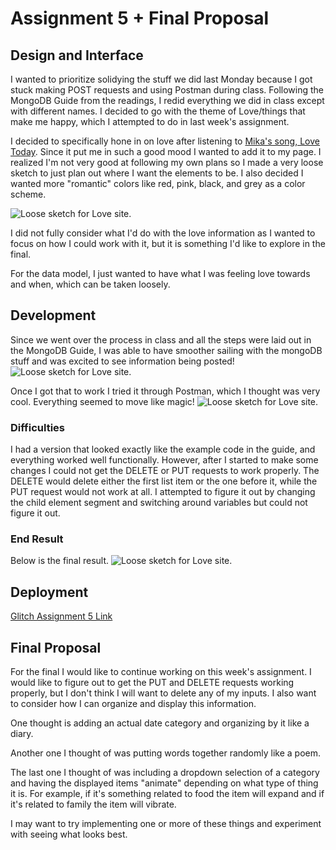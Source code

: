 # Assignment 5 + Final Proposal 

## Design and Interface
I wanted to prioritize solidying the stuff we did last Monday because I got stuck making POST requests and using Postman during class. Following the MongoDB Guide from the readings, I redid everything we did in class except with different names. I decided to go with the theme of Love/things that make me happy, which I attempted to do in last week's assignment. 

I decided to specifically hone in on love after listening to [Mika's song, Love Today](https://www.youtube.com/watch?v=AWiccrTB4LM). Since it put me in such a good mood I wanted to add it to my page. I realized I'm not very good at following my own plans so I made a very loose sketch to just plan out where I want the elements to be. I also decided I wanted more "romantic" colors like red, pink, black, and grey as a color scheme. 

![Loose sketch for Love site.](assets/love_sketch.JPG)

I did not fully consider what I'd do with the love information as I wanted to focus on how I could work with it, but it is something I'd like to explore in the final. 

For the data model, I just wanted to have what I was feeling love towards and when, which can be taken loosely. 

## Development 
Since we went over the process in class and all the steps were laid out in the MongoDB Guide, I was able to have smoother sailing with the mongoDB stuff and was excited to see information being posted!
![Loose sketch for Love site.](assets/love_data.png)

Once I got that to work I tried it through Postman, which I thought was very cool. Everything seemed to move like magic!
![Loose sketch for Love site.](assets/love_postman.png)

### Difficulties
I had a version that looked exactly like the example code in the guide, and everything worked well functionally. However, after I started to make some changes I could not get the DELETE or PUT requests to work properly. The DELETE would delete either the first list item or the one before it, while the PUT request would not work at all. I attempted to figure it out by changing the child element segment and switching around variables but could not figure it out. 

### End Result
Below is the final result. 
![Loose sketch for Love site.](assets/love.png)


## Deployment
[Glitch Assignment 5 Link]()

## Final Proposal 
For the final I would like to continue working on this week's assignment. I would like to figure out to get the PUT and DELETE requests working properly, but I don't think I will want to delete any of my inputs. 
I also want to consider how I can organize and display this information. 

One thought is adding an actual date category and organizing by it like a diary. 

Another one I thought of was putting words together randomly like a poem. 

The last one I thought of was including a dropdown selection of a category and having the displayed items "animate" depending on what type of thing it is. For example, if it's something related to food the item will expand and if it's related to family the item will vibrate. 

I may want to try implementing one or more of these things and experiment with seeing what looks best. 